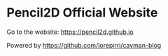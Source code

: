 
# Pencil2D Official Website

Go to the website: <https://pencil2d.github.io>
 
Powered by <https://github.com/lorepirri/cayman-blog>
